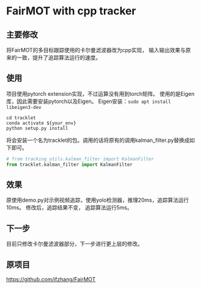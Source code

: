 # FairMOT with cpp tracker

## 主要修改
将FairMOT的多目标跟踪使用的卡尔曼滤波器改为cpp实现，
输入输出效果与原来的一致，提升了追踪算法运行的速度。

## 使用

项目使用pytorch extension实现，不过运算没有用到torch矩阵。
使用的是Eigen库，因此需要安装pytorch以及Eigen。
Eigen安装：`sudo apt install libeigen3-dev`
```shell
cd tracklet
conda activate ${your_env}
python setup.py install
```
将会安装一个名为tracklet的包。调用的话将原有的调用kalman_filter.py替换成如下即可。
```python
# from tracking_utils.kalman_filter import KalmanFilter
from tracklet.kalman_filter import KalmanFilter
```

## 效果

原使用demo.py对示例视频追踪，使用yolo检测器，推理20ms，追踪算法运行10ms。
修改后，追踪结果不变， 追踪算法运行5ms。

## 下一步

目前只修改卡尔曼滤波器部分，下一步进行更上层的修改。

## 原项目
https://github.com/ifzhang/FairMOT